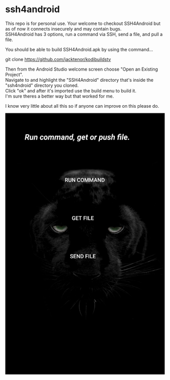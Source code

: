 # ssh4android
This repo is for personal use. Your welcome to checkout SSH4Android but
as of now it connects insecurely and may contain bugs.                                                                              
SSH4Android has 3 options, run a command via SSH, send a file, and pull a file.

You should be able to build SSH4Android.apk by using the command...

git clone https://github.com/jacktenor/kodibuildstv

Then from the Android Studio welcome screen choose "Open an Existing Project".                                
Navigate to and highlight the "SSH4Android" directory that's inside the "ssh4ndroid" directory you cloned.                      
Click "ok" and after it's imported use the build menu to build it.                                      
I'm sure theres a better way but that worked for me.                                   

I know very little about all this so if anyone can improve on this please do.


![alt text](https://github.com/jacktenor/ssh4android/blob/main/Screenshot_1.png?raw=true)
